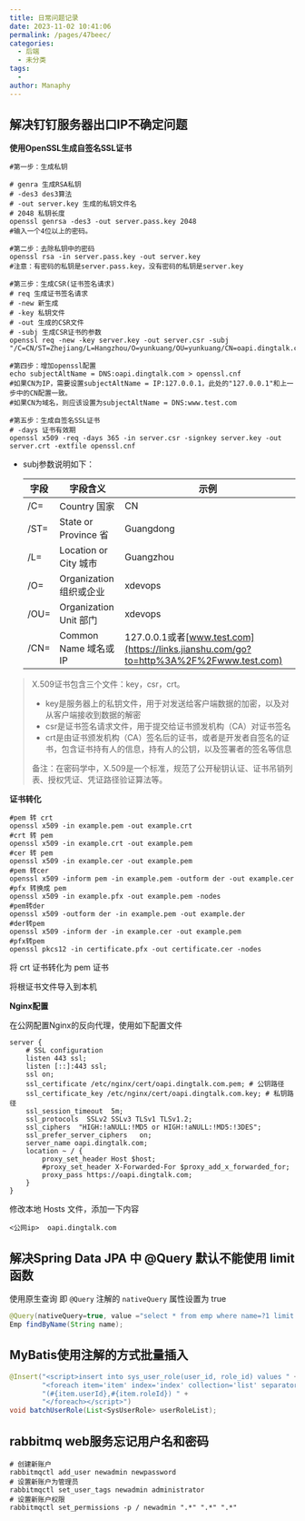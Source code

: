 ```yaml
---
title: 日常问题记录
date: 2023-11-02 10:41:06
permalink: /pages/47beec/
categories:
  - 后端
  - 未分类
tags:
  - 
author: Manaphy
---
```


## 解决钉钉服务器出口IP不确定问题

**使用OpenSSL生成自签名SSL证书**

```shell
#第一步：生成私钥

# genra 生成RSA私钥
# -des3 des3算法
# -out server.key 生成的私钥文件名
# 2048 私钥长度
openssl genrsa -des3 -out server.pass.key 2048
#输入一个4位以上的密码。

#第二步：去除私钥中的密码
openssl rsa -in server.pass.key -out server.key
#注意：有密码的私钥是server.pass.key，没有密码的私钥是server.key

#第三步：生成CSR(证书签名请求)
# req 生成证书签名请求
# -new 新生成
# -key 私钥文件
# -out 生成的CSR文件
# -subj 生成CSR证书的参数
openssl req -new -key server.key -out server.csr -subj "/C=CN/ST=Zhejiang/L=Hangzhou/O=yunkuang/OU=yunkuang/CN=oapi.dingtalk.com"

#第四步：增加openssl配置
echo subjectAltName = DNS:oapi.dingtalk.com > openssl.cnf
#如果CN为IP，需要设置subjectAltName = IP:127.0.0.1，此处的"127.0.0.1"和上一步中的CN配置一致。
#如果CN为域名，则应该设置为subjectAltName = DNS:www.test.com

#第五步：生成自签名SSL证书
# -days 证书有效期
openssl x509 -req -days 365 -in server.csr -signkey server.key -out server.crt -extfile openssl.cnf
```

- subj参数说明如下：

  | 字段 | 字段含义                | 示例                                                         |
  | ---- | ----------------------- | ------------------------------------------------------------ |
  | /C=  | Country 国家            | CN                                                           |
  | /ST= | State or Province 省    | Guangdong                                                    |
  | /L=  | Location or City 城市   | Guangzhou                                                    |
  | /O=  | Organization 组织或企业 | xdevops                                                      |
  | /OU= | Organization Unit 部门  | xdevops                                                      |
  | /CN= | Common Name 域名或IP    | 127.0.0.1或者[www.test.com](https://links.jianshu.com/go?to=http%3A%2F%2Fwww.test.com) |

> X.509证书包含三个文件：key，csr，crt。
>
> - key是服务器上的私钥文件，用于对发送给客户端数据的加密，以及对从客户端接收到数据的解密
> - csr是证书签名请求文件，用于提交给证书颁发机构（CA）对证书签名
> - crt是由证书颁发机构（CA）签名后的证书，或者是开发者自签名的证书，包含证书持有人的信息，持有人的公钥，以及签署者的签名等信息
>
> 备注：在密码学中，X.509是一个标准，规范了公开秘钥认证、证书吊销列表、授权凭证、凭证路径验证算法等。

**证书转化**

```shell
#pem 转 crt
openssl x509 -in example.pem -out example.crt
#crt 转 pem
openssl x509 -in example.crt -out example.pem
#cer 转 pem
openssl x509 -in example.cer -out example.pem
#pem 转cer
openssl x509 -inform pem -in example.pem -outform der -out example.cer
#pfx 转换成 pem
openssl x509 -in example.pfx -out example.pem -nodes
#pem转der
openssl x509 -outform der -in example.pem -out example.der
#der转pem
openssl x509 -inform der -in example.cer -out example.pem
#pfx转pem
openssl pkcs12 -in certificate.pfx -out certificate.cer -nodes
```

将 crt 证书转化为 pem 证书

将根证书文件导入到本机

**Nginx配置**

在公网配置Nginx的反向代理，使用如下配置文件

```nginx
server {
    # SSL configuration
    listen 443 ssl;
    listen [::]:443 ssl;
    ssl on;
    ssl_certificate /etc/nginx/cert/oapi.dingtalk.com.pem; # 公钥路径
    ssl_certificate_key /etc/nginx/cert/oapi.dingtalk.com.key; # 私钥路径
    ssl_session_timeout  5m;
    ssl_protocols  SSLv2 SSLv3 TLSv1 TLSv1.2;
    ssl_ciphers  "HIGH:!aNULL:!MD5 or HIGH:!aNULL:!MD5:!3DES";
    ssl_prefer_server_ciphers   on;
    server_name oapi.dingtalk.com;
    location ~ / {
        proxy_set_header Host $host;
        #proxy_set_header X-Forwarded-For $proxy_add_x_forwarded_for;
        proxy_pass https://oapi.dingtalk.com;
    }
}
```

修改本地 Hosts 文件，添加一下内容

```shell
<公网ip>  oapi.dingtalk.com
```

## 解决Spring Data JPA 中 @Query 默认不能使用 limit函数 

使用原生查询 即 `@Query` 注解的 `nativeQuery` 属性设置为 true

```java
@Query(nativeQuery=true, value ="select * from emp where name=?1 limit 1")
Emp findByName(String name);
```

## MyBatis使用注解的方式批量插入

```java
@Insert("<script>insert into sys_user_role(user_id, role_id) values " +
        "<foreach item='item' index='index' collection='list' separator=','> " +
        "(#{item.userId},#{item.roleId}) " +
        "</foreach></script>")
void batchUserRole(List<SysUserRole> userRoleList);
```

## rabbitmq web服务忘记用户名和密码

```shell
# 创建新账户
rabbitmqctl add_user newadmin newpassword
# 设置新账户为管理员
rabbitmqctl set_user_tags newadmin administrator
# 设置新账户权限
rabbitmqctl set_permissions -p / newadmin ".*" ".*" ".*"
```

